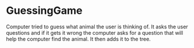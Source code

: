 # GuessingGame
Computer tried to guess what animal the user is thinking of. It asks the user questions and if it gets it wrong the computer asks for a 
question that will help the computer find the animal. It then adds it to the tree.
